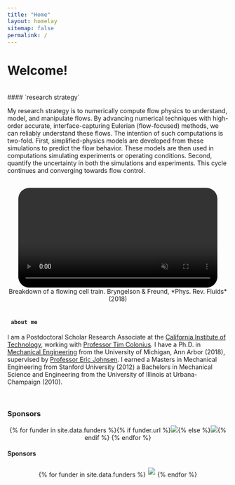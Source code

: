 ```yaml
---
title: "Home"
layout: homelay
sitemap: false
permalink: /
---
```


<style>
code {padding: 6px 8px; font-size: 90%;}
</style>

# Welcome!

<br/>
#### `research strategy`

My research strategy is to numerically compute flow physics to 
understand, model, and manipulate flows. By advancing numerical 
techniques with high-order accurate, interface-capturing Eulerian 
(flow-focused) methods, we can reliably understand these flows. 
The intention of such computations is two-fold. First, simplified-physics 
models are developed from these simulations to predict the flow behavior. 
These models are then used in computations simulating experiments or 
operating conditions. Second, quantify the uncertainty in both the 
simulations and experiments. This cycle continues and converging towards 
flow control.
 
<br/>

<div class="row" style="text-align:center">
<video controls autoplay muted loop width="90%" style="display:inline-block; border-radius: 25px; border:0px solid #FFF;">
  <source src="{{ site.url }}{{ site.baseurl }}/images/videos/3dtrain_breakdown2.mp4" type="video/mp4">
  Your browser does not support the video tag.
</video>
  Breakdown of a flowing cell train. Bryngelson & Freund, *Phys. Rev. Fluids* (2018)
</div>
<br/>

#### `about me`

I am a Postdoctoral Scholar Research Associate at the <a href="https://www.caltech.edu/" target="_blank">California Institute of Technology</a>, working with <a href="https://www.colonius.caltech.edu/" target="_blank">Professor Tim Colonius</a>.
I have a Ph.D. in <a href="https://me.engin.umich.edu/" target="_blank">Mechanical Engineering</a> from the University of Michigan, Ann Arbor (2018), supervised by <a href="https://me.engin.umich.edu/people/faculty/eric-johnsen" target="_blank">Professor Eric Johnsen</a>.
I earned a Masters in Mechanical Engineering from Stanford University (2012) a Bachelors in Mechanical Science and Engineering from the University of Illinois at Urbana-Champaign (2010).

<br/>
<div class="well-md">
<h3>Sponsors</h3>
<div style='display:block; text-align:center; margin-left:auto; margin-right:auto;'>
 {% for funder in site.data.funders %}{% if funder.url %}<a href="{{funder.url}}" target="_blank"><img src='/images/logopic/{{ funder.image }}' style='max-height: 70px; max-width: 170px;'/></a>{% else %}<img src='/images/logopic/{{ funder.image }}' class='mycenter' style='max-height: 70px; max-width: 170px;'/>{% endif %}   {% endfor %}
</div>

<div class="jumbotron">
  <h4>Sponsors</h4>
  <div style='display:block; text-align:center; margin-left:auto; margin-right:auto;'>
 {% for funder in site.data.funders %}<a href="{{ funder.url }}" target="_blank"><img src='{{ site.url }}{{ site.baseurl }}/images/logopic/{{ funder.image }}' style='max-height: 80px; max-width: 200px; margin: 1%'/></a>{% endfor %}
  </div>
</div>
